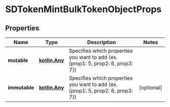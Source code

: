 
# SDTokenMintBulkTokenObjectProps

## Properties
Name | Type | Description | Notes
------------ | ------------- | ------------- | -------------
**mutable** | [**kotlin.Any**](.md) | Specifies which properties you want to add (ex. {prop1: 5, prop2: 6, prop3: 7}) | 
**immutable** | [**kotlin.Any**](.md) | Specifies which properties you want to add (ex. {prop1: 5, prop2: 6, prop3: 7}) |  [optional]



